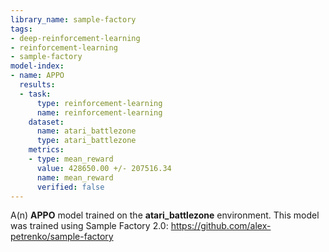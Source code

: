 ```yaml
---
library_name: sample-factory
tags:
- deep-reinforcement-learning
- reinforcement-learning
- sample-factory
model-index:
- name: APPO
  results:
  - task:
      type: reinforcement-learning
      name: reinforcement-learning
    dataset:
      name: atari_battlezone
      type: atari_battlezone
    metrics:
    - type: mean_reward
      value: 428650.00 +/- 207516.34
      name: mean_reward
      verified: false
---
```


A(n) **APPO** model trained on the **atari_battlezone** environment.
This model was trained using Sample Factory 2.0: https://github.com/alex-petrenko/sample-factory
    